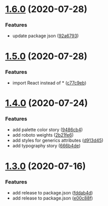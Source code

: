 # [1.6.0](https://github.com/emunhoz/npm-react-module/compare/v1.5.0...v1.6.0) (2020-07-28)


### Features

* update package json ([92a6793](https://github.com/emunhoz/npm-react-module/commit/92a67938dd33b0724e0bd0e6dcea357421042689))

# [1.5.0](https://github.com/emunhoz/npm-react-module/compare/v1.4.0...v1.5.0) (2020-07-28)


### Features

* import React instead of * ([c77c9eb](https://github.com/emunhoz/npm-react-module/commit/c77c9eb434b6c206ced659338375b0b779e47bb1))

# [1.4.0](https://github.com/emunhoz/npm-react-module/compare/v1.3.0...v1.4.0) (2020-07-24)


### Features

* add palette color story ([9486cb4](https://github.com/emunhoz/npm-react-module/commit/9486cb4a8dcf76f6870e12fb7b7b5ada1d03e2df))
* add roboto weights ([2b21fe6](https://github.com/emunhoz/npm-react-module/commit/2b21fe601ad850e362fadeac80df574cb3736648))
* add styles for generics attributes ([d913d45](https://github.com/emunhoz/npm-react-module/commit/d913d4568906d51ba69c6ec00619a1c74b71d342))
* add typography  story ([666b4de](https://github.com/emunhoz/npm-react-module/commit/666b4dee402ba5be04b636b6f3badf1d2f0a7be9))

# [1.3.0](https://github.com/emunhoz/npm-react-module/compare/v1.2.0...v1.3.0) (2020-07-16)


### Features

* add release to package.json ([fddab4d](https://github.com/emunhoz/npm-react-module/commit/fddab4d642390898f9ce8044635fbf99bb77b68b))
* add release to package.json ([e00c88f](https://github.com/emunhoz/npm-react-module/commit/e00c88f8caa74f83e1b4668c3dc5076e6eb69128))
